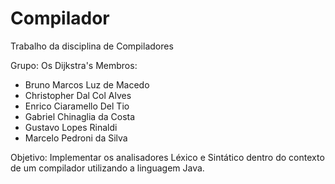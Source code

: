 # Compilador
Trabalho da disciplina de Compiladores

Grupo: Os Dijkstra's
Membros:
 - Bruno Marcos Luz de Macedo
 - Christopher Dal Col Alves
 - Enrico Ciaramello Del Tio
 - Gabriel Chinaglia da Costa
 - Gustavo Lopes Rinaldi
 - Marcelo Pedroni da Silva

Objetivo: Implementar os analisadores Léxico e Sintático dentro do contexto de um compilador utilizando a linguagem Java.